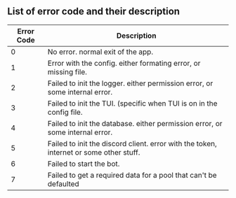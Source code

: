 ## List of error code and their description

| Error Code | Description                                                                            |
|------------|----------------------------------------------------------------------------------------|
| 0          | No error. normal exit of the app.                                                      |
| 1          | Error with the config. either formating error, or missing file.                        |
| 2          | Failed to init the logger. either permission error, or some internal error.            |
| 3          | Failed to init the TUI. (specific when TUI is on in the config file.                   |
| 4          | Failed to init the database. either permission error, or some internal error.          |
| 5          | Failed to init the discord client. error with the token, internet or some other stuff. |
| 6          | Failed to start the bot.                                                               |
| 7          | Failed to get a required data for a pool that can't be defaulted                       |